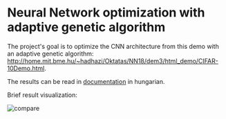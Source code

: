 # Neural Network optimization with adaptive genetic algorithm
The project's goal is to optimize the CNN architecture from this demo with an adaptive genetic algorithm: http://home.mit.bme.hu/~hadhazi/Oktatas/NN18/dem3/html_demo/CIFAR-10Demo.html.

The results can be read in [documentation](Meglécz_Máté_hazi_beszamolo.pdf) in hungarian.

Brief result visualization:

![compare](https://user-images.githubusercontent.com/58141904/170885788-8294d667-d921-447f-b58a-60f60abbd35e.png)

